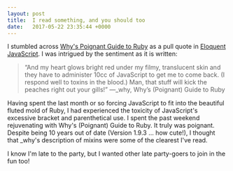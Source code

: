 ```yaml
---
layout: post
title:  I read something, and you should too
date:   2017-05-22 23:35:44 +0000
---
```



I stumbled across [Why's Poignant Guide to Ruby](http://poignant.guide/) as a pull quote in [Eloquent JavaScript](http://eloquentjavascript.net/). I was intrigued by the sentiment as it is written:

> “And my heart glows bright red under my filmy, translucent skin and they have to administer 10cc of JavaScript to get me to come back. (I respond well to toxins in the blood.) Man, that stuff will kick the peaches right out your gills!”
—_why, Why’s (Poignant) Guide to Ruby

Having spent the last month or so forcing JavaScript to fit into the beautiful fluted mold of Ruby, I had experienced the toxicity of JavaScript's excessive bracket and parenthetical use. I spent the past weekend rejuvenating with Why's (Poignant) Guide to Ruby. It truly was poignant. Despite being 10 years out of date (Version 1.9.3 ... how cute!), I thought that \_why's description of mixins were some of the clearest I've read. 

I know I'm late to the party, but I wanted other late party-goers to join in the fun too!
